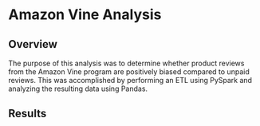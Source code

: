 # Amazon Vine Analysis

## Overview

The purpose of this analysis was to determine whether product reviews from the Amazon Vine program are positively biased compared to unpaid reviews. This was accomplished by performing an ETL using PySpark and analyzing the resulting data using Pandas.

## Results


